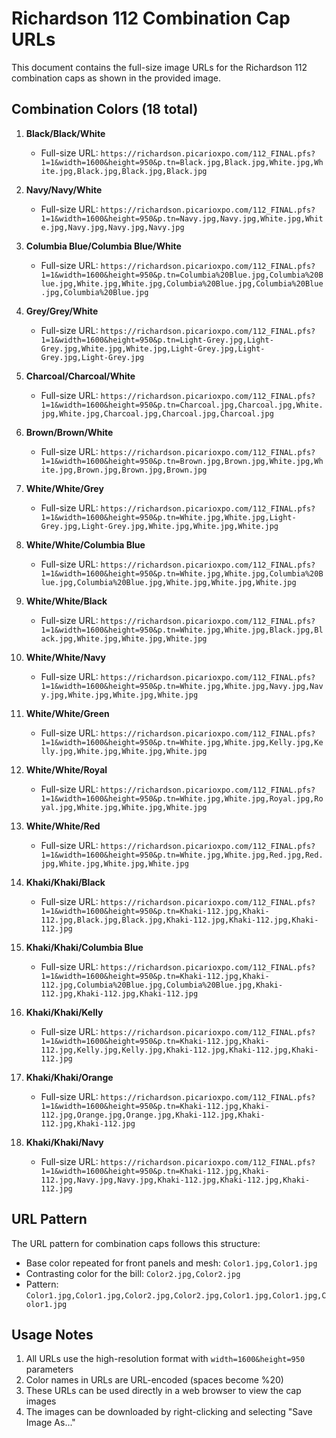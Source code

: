 # Richardson 112 Combination Cap URLs

This document contains the full-size image URLs for the Richardson 112 combination caps as shown in the provided image.

## Combination Colors (18 total)

1. **Black/Black/White**
   - Full-size URL: `https://richardson.picarioxpo.com/112_FINAL.pfs?1=1&width=1600&height=950&p.tn=Black.jpg,Black.jpg,White.jpg,White.jpg,Black.jpg,Black.jpg,Black.jpg`

2. **Navy/Navy/White**
   - Full-size URL: `https://richardson.picarioxpo.com/112_FINAL.pfs?1=1&width=1600&height=950&p.tn=Navy.jpg,Navy.jpg,White.jpg,White.jpg,Navy.jpg,Navy.jpg,Navy.jpg`

3. **Columbia Blue/Columbia Blue/White**
   - Full-size URL: `https://richardson.picarioxpo.com/112_FINAL.pfs?1=1&width=1600&height=950&p.tn=Columbia%20Blue.jpg,Columbia%20Blue.jpg,White.jpg,White.jpg,Columbia%20Blue.jpg,Columbia%20Blue.jpg,Columbia%20Blue.jpg`

4. **Grey/Grey/White**
   - Full-size URL: `https://richardson.picarioxpo.com/112_FINAL.pfs?1=1&width=1600&height=950&p.tn=Light-Grey.jpg,Light-Grey.jpg,White.jpg,White.jpg,Light-Grey.jpg,Light-Grey.jpg,Light-Grey.jpg`

5. **Charcoal/Charcoal/White**
   - Full-size URL: `https://richardson.picarioxpo.com/112_FINAL.pfs?1=1&width=1600&height=950&p.tn=Charcoal.jpg,Charcoal.jpg,White.jpg,White.jpg,Charcoal.jpg,Charcoal.jpg,Charcoal.jpg`

6. **Brown/Brown/White**
   - Full-size URL: `https://richardson.picarioxpo.com/112_FINAL.pfs?1=1&width=1600&height=950&p.tn=Brown.jpg,Brown.jpg,White.jpg,White.jpg,Brown.jpg,Brown.jpg,Brown.jpg`

7. **White/White/Grey**
   - Full-size URL: `https://richardson.picarioxpo.com/112_FINAL.pfs?1=1&width=1600&height=950&p.tn=White.jpg,White.jpg,Light-Grey.jpg,Light-Grey.jpg,White.jpg,White.jpg,White.jpg`

8. **White/White/Columbia Blue**
   - Full-size URL: `https://richardson.picarioxpo.com/112_FINAL.pfs?1=1&width=1600&height=950&p.tn=White.jpg,White.jpg,Columbia%20Blue.jpg,Columbia%20Blue.jpg,White.jpg,White.jpg,White.jpg`

9. **White/White/Black**
   - Full-size URL: `https://richardson.picarioxpo.com/112_FINAL.pfs?1=1&width=1600&height=950&p.tn=White.jpg,White.jpg,Black.jpg,Black.jpg,White.jpg,White.jpg,White.jpg`

10. **White/White/Navy**
    - Full-size URL: `https://richardson.picarioxpo.com/112_FINAL.pfs?1=1&width=1600&height=950&p.tn=White.jpg,White.jpg,Navy.jpg,Navy.jpg,White.jpg,White.jpg,White.jpg`

11. **White/White/Green**
    - Full-size URL: `https://richardson.picarioxpo.com/112_FINAL.pfs?1=1&width=1600&height=950&p.tn=White.jpg,White.jpg,Kelly.jpg,Kelly.jpg,White.jpg,White.jpg,White.jpg`

12. **White/White/Royal**
    - Full-size URL: `https://richardson.picarioxpo.com/112_FINAL.pfs?1=1&width=1600&height=950&p.tn=White.jpg,White.jpg,Royal.jpg,Royal.jpg,White.jpg,White.jpg,White.jpg`

13. **White/White/Red**
    - Full-size URL: `https://richardson.picarioxpo.com/112_FINAL.pfs?1=1&width=1600&height=950&p.tn=White.jpg,White.jpg,Red.jpg,Red.jpg,White.jpg,White.jpg,White.jpg`

14. **Khaki/Khaki/Black**
    - Full-size URL: `https://richardson.picarioxpo.com/112_FINAL.pfs?1=1&width=1600&height=950&p.tn=Khaki-112.jpg,Khaki-112.jpg,Black.jpg,Black.jpg,Khaki-112.jpg,Khaki-112.jpg,Khaki-112.jpg`

15. **Khaki/Khaki/Columbia Blue**
    - Full-size URL: `https://richardson.picarioxpo.com/112_FINAL.pfs?1=1&width=1600&height=950&p.tn=Khaki-112.jpg,Khaki-112.jpg,Columbia%20Blue.jpg,Columbia%20Blue.jpg,Khaki-112.jpg,Khaki-112.jpg,Khaki-112.jpg`

16. **Khaki/Khaki/Kelly**
    - Full-size URL: `https://richardson.picarioxpo.com/112_FINAL.pfs?1=1&width=1600&height=950&p.tn=Khaki-112.jpg,Khaki-112.jpg,Kelly.jpg,Kelly.jpg,Khaki-112.jpg,Khaki-112.jpg,Khaki-112.jpg`

17. **Khaki/Khaki/Orange**
    - Full-size URL: `https://richardson.picarioxpo.com/112_FINAL.pfs?1=1&width=1600&height=950&p.tn=Khaki-112.jpg,Khaki-112.jpg,Orange.jpg,Orange.jpg,Khaki-112.jpg,Khaki-112.jpg,Khaki-112.jpg`

18. **Khaki/Khaki/Navy**
    - Full-size URL: `https://richardson.picarioxpo.com/112_FINAL.pfs?1=1&width=1600&height=950&p.tn=Khaki-112.jpg,Khaki-112.jpg,Navy.jpg,Navy.jpg,Khaki-112.jpg,Khaki-112.jpg,Khaki-112.jpg`

## URL Pattern

The URL pattern for combination caps follows this structure:
- Base color repeated for front panels and mesh: `Color1.jpg,Color1.jpg`
- Contrasting color for the bill: `Color2.jpg,Color2.jpg`
- Pattern: `Color1.jpg,Color1.jpg,Color2.jpg,Color2.jpg,Color1.jpg,Color1.jpg,Color1.jpg`

## Usage Notes

1. All URLs use the high-resolution format with `width=1600&height=950` parameters
2. Color names in URLs are URL-encoded (spaces become %20)
3. These URLs can be used directly in a web browser to view the cap images
4. The images can be downloaded by right-clicking and selecting "Save Image As..."